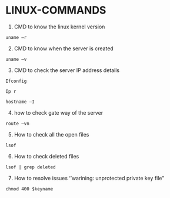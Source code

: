 # LINUX-COMMANDS
1)	CMD to know the linux kernel version

```
uname –r
````
2)	CMD to know when the server is created

```
uname –v
````
3)	CMD  to check the server IP address details

```
Ifconfig
````
```
Ip r
````
```
hostname –I
````

4)	how to check gate way of the server
```
route –vn
````

5)	How to check all the open files
```
lsof
````
6)	How to check deleted files 
```
lsof | grep deleted
````
7)	How to resolve issues ‘’warining: unprotected private key file”
```
chmod 400 $keyname
````
